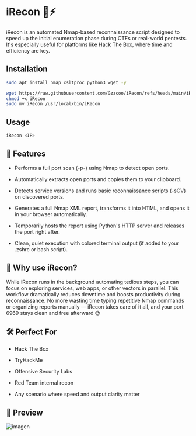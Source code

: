 # iRecon 🧠⚡

iRecon is an automated Nmap-based reconnaissance script designed to speed up the initial enumeration phase during CTFs or real-world pentests. It's especially useful for platforms like Hack The Box, where time and efficiency are key.

## Installation
```bash
sudo apt install nmap xsltproc python3 wget -y
```
```bash
wget https://raw.githubusercontent.com/Gzzcoo/iRecon/refs/heads/main/iRecon
chmod +x iRecon
sudo mv iRecon /usr/local/bin/iRecon
```

## Usage
```bash
iRecon <IP>
```

## 🚀 Features

  - Performs a full port scan (-p-) using Nmap to detect open ports.

  - Automatically extracts open ports and copies them to your clipboard.

  - Detects service versions and runs basic reconnaissance scripts (-sCV) on discovered ports.

  - Generates a full Nmap XML report, transforms it into HTML, and opens it in your browser automatically.

  - Temporarily hosts the report using Python's HTTP server and releases the port right after.

  - Clean, quiet execution with colored terminal output (if added to your .zshrc or bash script).

## 📌 Why use iRecon?

While iRecon runs in the background automating tedious steps, you can focus on exploring services, web apps, or other vectors in parallel. This workflow dramatically reduces downtime and boosts productivity during reconnaissance.
No more wasting time typing repetitive Nmap commands or organizing reports manually — iRecon takes care of it all, and your port 6969 stays clean and free afterward 😉

## 🛠️ Perfect For

  - Hack The Box

  - TryHackMe

  - Offensive Security Labs

  - Red Team internal recon

  - Any scenario where speed and output clarity matter

## 📸 Preview

![imagen](https://github.com/user-attachments/assets/04c5c804-669f-4714-9ab4-10453bf10659)
